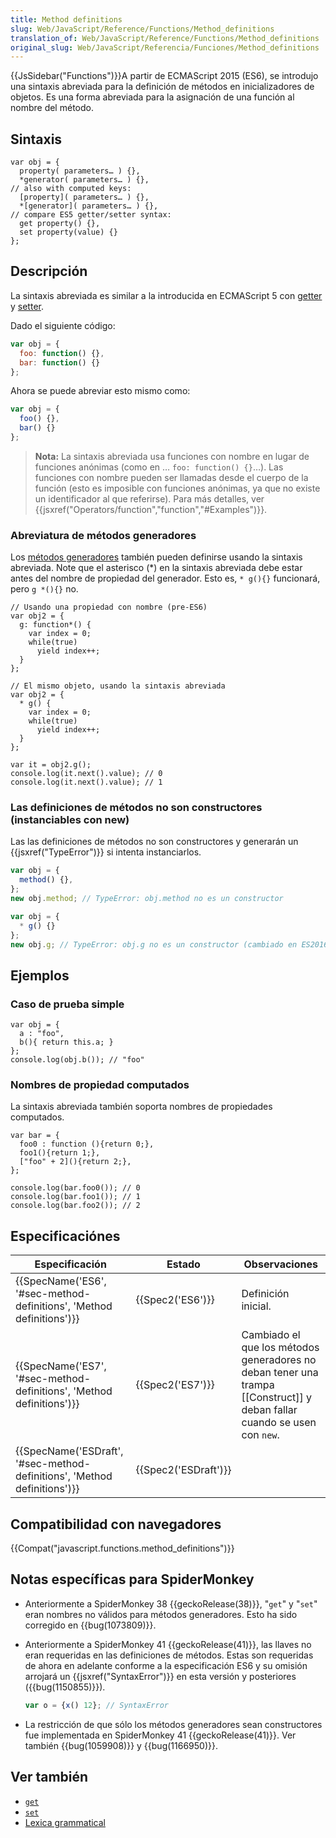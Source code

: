 ```yaml
---
title: Method definitions
slug: Web/JavaScript/Reference/Functions/Method_definitions
translation_of: Web/JavaScript/Reference/Functions/Method_definitions
original_slug: Web/JavaScript/Referencia/Funciones/Method_definitions
---
```

{{JsSidebar("Functions")}}A partir de ECMAScript 2015 (ES6), se introdujo una sintaxis abreviada para la definición de métodos en inicializadores de objetos. Es una forma abreviada para la asignación de una función al nombre del método.

## Sintaxis

```
var obj = {
  property( parameters… ) {},
  *generator( parameters… ) {},
// also with computed keys:
  [property]( parameters… ) {},
  *[generator]( parameters… ) {},
// compare ES5 getter/setter syntax:
  get property() {},
  set property(value) {}
};
```

## Descripción

La sintaxis abreviada es similar a la introducida en ECMAScript 5 con [getter](/es/docs/Web/JavaScript/Reference/Functions/get) y [setter](/es/docs/Web/JavaScript/Reference/Functions/set).

Dado el siguiente código:

```js
var obj = {
  foo: function() {},
  bar: function() {}
};
```

Ahora se puede abreviar esto mismo como:

```js
var obj = {
  foo() {},
  bar() {}
};
```

> **Nota:** La sintaxis abreviada usa funciones con nombre en lugar de funciones anónimas (como en … `foo: function() {}`…). Las funciones con nombre pueden ser llamadas desde el cuerpo de la función (esto es imposible con funciones anónimas, ya que no existe un identificador al que referirse). Para más detalles, ver {{jsxref("Operators/function","function","#Examples")}}.

### Abreviatura de métodos generadores

Los [métodos generadores](/es/docs/Web/JavaScript/Reference/Statements/function*) también pueden definirse usando la sintaxis abreviada. Note que el asterisco (\*) en la sintaxis abreviada debe estar antes del nombre de propiedad del generador. Esto es, `* g(){}` funcionará, pero `g *(){}` no.

```
// Usando una propiedad con nombre (pre-ES6)
var obj2 = {
  g: function*() {
    var index = 0;
    while(true)
      yield index++;
  }
};

// El mismo objeto, usando la sintaxis abreviada
var obj2 = {
  * g() {
    var index = 0;
    while(true)
      yield index++;
  }
};

var it = obj2.g();
console.log(it.next().value); // 0
console.log(it.next().value); // 1
```

### Las definiciones de métodos no son constructores (instanciables con new)

Las las definiciones de métodos no son constructores y generarán un {{jsxref("TypeError")}} si intenta instanciarlos.

```js example-bad
var obj = {
  method() {},
};
new obj.method; // TypeError: obj.method no es un constructor

var obj = {
  * g() {}
};
new obj.g; // TypeError: obj.g no es un constructor (cambiado en ES2016)
```

## Ejemplos

### Caso de prueba simple

```
var obj = {
  a : "foo",
  b(){ return this.a; }
};
console.log(obj.b()); // "foo"
```

### Nombres de propiedad computados

La sintaxis abreviada también soporta nombres de propiedades computados.

```
var bar = {
  foo0 : function (){return 0;},
  foo1(){return 1;},
  ["foo" + 2](){return 2;},
};

console.log(bar.foo0()); // 0
console.log(bar.foo1()); // 1
console.log(bar.foo2()); // 2
```

## Especificaciónes

| Especificación                                                                                   | Estado                       | Observaciones                                                                                                              |
| ------------------------------------------------------------------------------------------------ | ---------------------------- | -------------------------------------------------------------------------------------------------------------------------- |
| {{SpecName('ES6', '#sec-method-definitions', 'Method definitions')}}     | {{Spec2('ES6')}}         | Definición inicial.                                                                                                        |
| {{SpecName('ES7', '#sec-method-definitions', 'Method definitions')}}     | {{Spec2('ES7')}}         | Cambiado el que los métodos generadores no deban tener una trampa \[\[Construct]] y deban fallar cuando se usen con `new`. |
| {{SpecName('ESDraft', '#sec-method-definitions', 'Method definitions')}} | {{Spec2('ESDraft')}} |                                                                                                                            |

## Compatibilidad con navegadores

{{Compat("javascript.functions.method_definitions")}}

## Notas específicas para SpiderMonkey

- Anteriormente a SpiderMonkey 38 {{geckoRelease(38)}}, "`get`" y "`set`" eran nombres no válidos para métodos generadores. Esto ha sido corregido en {{bug(1073809)}}.
- Anteriormente a SpiderMonkey 41 {{geckoRelease(41)}}, las llaves no eran requeridas en las definiciones de métodos. Estas son requeridas de ahora en adelante conforme a la especificación ES6 y su omisión arrojará un {{jsxref("SyntaxError")}} en esta versión y posteriores ({{bug(1150855)}}).

  ```js example-bad
  var o = {x() 12}; // SyntaxError
  ```

- La restricción de que sólo los métodos generadores sean constructores fue implementada en SpiderMonkey 41 {{geckoRelease(41)}}. Ver también {{bug(1059908)}} y {{bug(1166950)}}.

## Ver también

- [`get`](/en-US/docs/Web/JavaScript/Reference/Functions/get)
- [`set`](/en-US/docs/Web/JavaScript/Reference/Functions/set)
- [Lexica grammatical](/es/docs/Web/JavaScript/Reference/Lexical_grammar)

